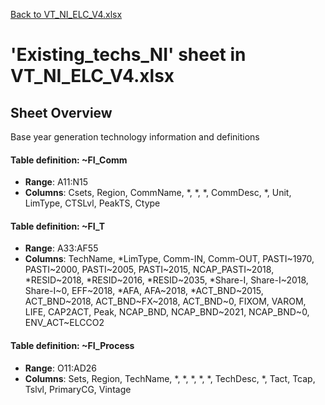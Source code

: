 [Back to VT_NI_ELC_V4.xlsx](README.md)

# 'Existing_techs_NI' sheet in VT_NI_ELC_V4.xlsx

## Sheet Overview

Base year generation technology information and definitions

#### Table definition: ~FI_Comm
- **Range**: A11:N15
- **Columns**: Csets, Region, CommName, *, *, *, CommDesc, *, Unit, LimType, CTSLvl, PeakTS, Ctype

#### Table definition: ~FI_T
- **Range**: A33:AF55
- **Columns**: TechName, *LimType, Comm-IN, Comm-OUT, PASTI~1970, PASTI~2000, PASTI~2005, PASTI~2015, NCAP_PASTI~2018, *RESID~2018, *RESID~2016, *RESID~2035, *Share-I, Share-I~2018, Share-I~0, EFF~2018, *AFA, AFA~2018, *ACT_BND~2015, ACT_BND~2018, ACT_BND~FX~2018, ACT_BND~0, FIXOM, VAROM, LIFE, CAP2ACT, Peak, NCAP_BND, NCAP_BND~2021, NCAP_BND~0, ENV_ACT~ELCCO2

#### Table definition: ~FI_Process
- **Range**: O11:AD26
- **Columns**: Sets, Region, TechName, *, *, *, *, *, TechDesc, *, Tact, Tcap, Tslvl, PrimaryCG, Vintage

